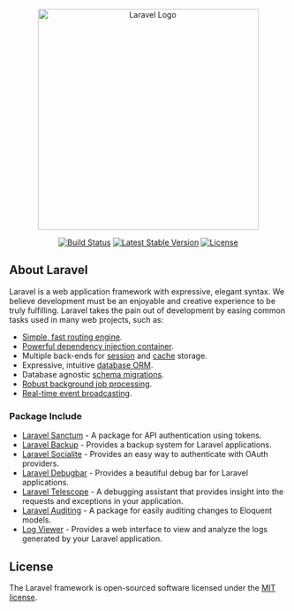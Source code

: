 <p align="center"><a href="https://laravel.com" target="_blank"><img src="https://raw.githubusercontent.com/laravel/art/master/logo-lockup/5%20SVG/2%20CMYK/1%20Full%20Color/laravel-logolockup-cmyk-red.svg" width="400" alt="Laravel Logo"></a></p>

<p align="center">
<a href="https://github.com/laravel/framework/actions"><img src="https://github.com/laravel/framework/workflows/tests/badge.svg" alt="Build Status"></a>
<a href="https://packagist.org/packages/laravel/framework"><img src="https://img.shields.io/packagist/v/laravel/framework" alt="Latest Stable Version"></a>
<a href="https://packagist.org/packages/laravel/framework"><img src="https://img.shields.io/packagist/l/laravel/framework" alt="License"></a>
</p>

## About Laravel

Laravel is a web application framework with expressive, elegant syntax. We believe development must be an enjoyable and creative experience to be truly fulfilling. Laravel takes the pain out of development by easing common tasks used in many web projects, such as:

- [Simple, fast routing engine](https://laravel.com/docs/routing).
- [Powerful dependency injection container](https://laravel.com/docs/container).
- Multiple back-ends for [session](https://laravel.com/docs/session) and [cache](https://laravel.com/docs/cache) storage.
- Expressive, intuitive [database ORM](https://laravel.com/docs/eloquent).
- Database agnostic [schema migrations](https://laravel.com/docs/migrations).
- [Robust background job processing](https://laravel.com/docs/queues).
- [Real-time event broadcasting](https://laravel.com/docs/broadcasting).

### Package Include

- [Laravel Sanctum](https://github.com/laravel/sanctum) - A package for API authentication using tokens.
- [Laravel Backup](https://github.com/spatie/laravel-backup) - Provides a backup system for Laravel applications.
- [Laravel Socialite](https://github.com/laravel/socialite) - Provides an easy way to authenticate with OAuth providers.
- [Laravel Debugbar](https://github.com/barryvdh/laravel-debugbar) - Provides a beautiful debug bar for Laravel applications.
- [Laravel Telescope](https://github.com/laravel/telescope) - A debugging assistant that provides insight into the requests and exceptions in your application.
- [Laravel Auditing](https://github.com/owen-it/laravel-auditing) - A package for easily auditing changes to Eloquent models.
- [Log Viewer](https://github.com/opcodesio/log-viewer) - Provides a web interface to view and analyze the logs generated by your Laravel application.

## License

The Laravel framework is open-sourced software licensed under the [MIT license](https://opensource.org/licenses/MIT).
